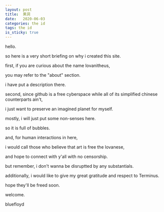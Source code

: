 ```yaml
---
layout: post
title:  黑洞
date:   2020-06-03
categories: the id
tags: the id
is_sticky: true
---
```


hello.

so here is a very short briefing on why i created this site. 
 
first, if you are curious about the name lovanitheus, 

you may refer to the "about" section. 

i have put a description there. 

second, since github is a free cyberspace while all of its simplified chinese counterparts ain't, 

i just want to preserve an imagined planet for myself. 

mostly, i will just put some non-senses here. 

so it is full of bubbles. 

and, for human interactions in here,

i would call those who believe that art is free the lovanese, 

and hope to connect with y'all with no censorship. 

but remember, i don't wanna be disruptted by any substantials.

additionally, i would like to give my great gratitude and respect to Terminus. 

hope they'll be freed soon.


welcome.
    
bluefloyd
